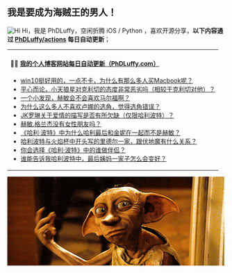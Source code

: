 ## 我是要成为海贼王的男人！

<img src='https://qpluspicture.oss-cn-beijing.aliyuncs.com/6LjjQA/Hi.gif' alt='Hi' width="24"/> Hi，我是 PhDLuffy，空闲折腾 iOS / Python ，喜欢开源分享，**以下内容通过 <a href="https://github.com/PhDLuffy/PhDLuffy/actions" target="_blank">PhDLuffy/actions</a> 每日自动更新**；

<table>
<td>

#### 🤹‍♀️ <a href="https://phdluffy.com/" target="_blank">我的个人博客网站每日自动更新（PhDLuffy.com）</a>

<!-- blog starts -->
* <a href='https://PhDLuffy.github.io/2020/06/28/win10%E6%8C%BA%E5%A5%BD%E7%94%A8%E7%9A%84-%E4%B8%80%E7%82%B9%E4%B8%8D%E5%8D%A1-%E4%B8%BA%E4%BB%80%E4%B9%88%E6%9C%89%E9%82%A3%E4%B9%88%E5%A4%9A%E4%BA%BA%E4%B9%B0Macbook%E5%91%A2/' target='_blank'>win10挺好用的，一点不卡，为什么有那么多人买Macbook呢？</a>
* <a href='https://PhDLuffy.github.io/2020/06/25/%E5%B9%B3%E5%BF%83%E8%80%8C%E8%AE%BA-%E5%B0%8F%E5%A4%A9%E7%8B%BC%E6%98%9F%E5%AF%B9%E5%85%8B%E5%88%A9%E5%88%87%E7%9A%84%E6%80%81%E5%BA%A6%E9%9D%9E%E5%B8%B8%E6%81%B6%E5%8A%A3%E5%90%97-%E7%9B%B8%E8%BE%83%E4%BA%8E%E5%85%8B%E5%88%A9%E5%88%87%E5%AF%B9%E4%BB%96/' target='_blank'>平心而论，小天狼星对克利切的态度非常恶劣吗（相较于克利切对他）？</a>
* <a href='https://PhDLuffy.github.io/2020/06/25/%E4%B8%80%E4%B8%AA%E5%B0%8F%E5%8F%91%E7%8E%B0-%E8%B5%AB%E6%95%8F%E4%BC%9A%E4%B8%8D%E4%BC%9A%E5%96%9C%E6%AC%A2%E9%A9%AC%E5%B0%94%E7%A6%8F%E5%95%8A/' target='_blank'>一个小发现，赫敏会不会喜欢马尔福啊？</a>
* <a href='https://PhDLuffy.github.io/2020/05/14/%E4%B8%BA%E4%BB%80%E4%B9%88%E8%BF%99%E4%B9%88%E5%A4%9A%E4%BA%BA%E4%B8%8D%E5%96%9C%E6%AC%A2%E5%8D%A2%E5%A8%9C%E7%9A%84%E9%80%89%E8%A7%92-%E8%A7%89%E5%BE%97%E9%80%89%E8%A7%92%E9%94%99%E8%AF%AF/' target='_blank'>为什么这么多人不喜欢卢娜的选角，觉得选角错误？</a>
* <a href='https://PhDLuffy.github.io/2020/04/30/JK%E7%BD%97%E7%90%B3%E5%85%B3%E4%BA%8E%E7%88%B1%E6%83%85%E7%9A%84%E6%8F%8F%E5%86%99%E6%98%AF%E5%90%A6%E6%9C%89%E6%89%80%E6%AC%A0%E7%BC%BA-%E4%BB%85%E9%99%90%E5%93%88%E5%88%A9%E6%B3%A2%E7%89%B9/' target='_blank'>JK罗琳关于爱情的描写是否有所欠缺（仅限哈利波特）？</a>
* <a href='https://PhDLuffy.github.io/2020/04/22/%E8%B5%AB%E6%95%8F.%E6%A0%BC%E5%85%B0%E6%9D%B0%E6%B2%A1%E6%9C%89%E5%A5%B3%E6%80%A7%E6%9C%8B%E5%8F%8B%E5%90%97/' target='_blank'>赫敏.格兰杰没有女性朋友吗？</a>
* <a href='https://PhDLuffy.github.io/2020/04/22/%E5%93%88%E5%88%A9-%E6%B3%A2%E7%89%B9-%E4%B8%AD%E4%B8%BA%E4%BB%80%E4%B9%88%E5%93%88%E5%88%A9%E6%9C%80%E5%90%8E%E5%92%8C%E9%87%91%E5%A6%AE%E5%9C%A8%E4%B8%80%E8%B5%B7%E8%80%8C%E4%B8%8D%E6%98%AF%E8%B5%AB%E6%95%8F/' target='_blank'>《哈利·波特》中为什么哈利最后和金妮在一起而不是赫敏？</a>
* <a href='https://PhDLuffy.github.io/2020/04/21/%E5%93%88%E5%88%A9%E6%B3%A2%E7%89%B9%E4%B8%8E%E7%81%AB%E7%84%B0%E6%9D%AF%E4%B8%AD%E5%BC%80%E5%A4%B4%E5%86%99%E7%9A%84%E9%87%8C%E5%BE%B7%E5%B0%94%E4%B8%80%E5%AE%B6-%E8%B7%9F%E4%BC%8F%E5%9C%B0%E9%AD%94%E6%9C%89%E4%BB%80%E4%B9%88%E5%85%B3%E7%B3%BB/' target='_blank'>哈利波特与火焰杯中开头写的里德尔一家，跟伏地魔有什么关系？</a>
* <a href='https://PhDLuffy.github.io/2020/04/21/%E4%BD%A0%E4%BC%9A%E9%80%89%E6%8B%A9-%E5%93%88%E5%88%A9-%E6%B3%A2%E7%89%B9-%E4%B8%AD%E7%9A%84%E8%B0%81%E5%81%9A%E4%BC%B4%E4%BE%A3/' target='_blank'>你会选择《哈利·波特》中的谁做伴侣？</a>
* <a href='https://PhDLuffy.github.io/2020/04/20/%E8%B0%81%E8%83%BD%E5%91%8A%E8%AF%89%E6%88%91%E5%93%88%E5%88%A9%E6%B3%A2%E7%89%B9%E4%B8%AD-%E6%9C%80%E5%90%8E%E5%A7%A8%E5%A6%88%E4%B8%80%E5%AE%B6%E5%AD%90%E6%80%8E%E4%B9%88%E4%BC%9A%E5%8F%98%E5%A5%BD/' target='_blank'>谁能告诉我哈利波特中，最后姨妈一家子怎么会变好？</a>
<!-- blog ends -->

</td>
</table>

![多比点赞手势](https://raw.githubusercontent.com/PhDLuffy/PicGo/master/img/多比.gif)